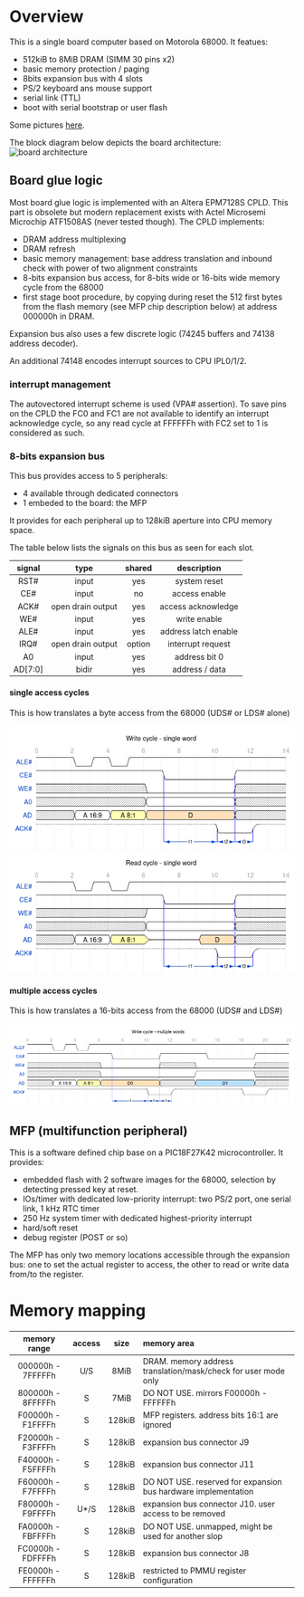 # Overview

This is a single board computer based on Motorola 68000. It featues:
* 512kiB to 8MiB DRAM (SIMM 30 pins x2)
* basic memory protection / paging
* 8bits expansion bus with 4 slots
* PS/2 keyboard ans mouse support
* serial link (TTL)
* boot with serial bootstrap or user flash

Some pictures [here](/doc).

The block diagram below depicts the board architecture:
![board architecture](/doc/arch.png)


## Board glue logic

Most board glue logic is implemented with an Altera EPM7128S CPLD. This part is obsolete but modern replacement exists with Actel Microsemi Microchip ATF1508AS (never tested though). The CPLD implements:
* DRAM address multiplexing
* DRAM refresh
* basic memory management: base address translation and inbound check with power of two alignment constraints
* 8-bits expansion bus access, for 8-bits wide or 16-bits wide memory cycle from the 68000
* first stage boot procedure, by copying during reset the 512 first bytes from the flash memory (see MFP chip description below) at address 000000h in DRAM. 

Expansion bus also uses a few discrete logic (74245 buffers and 74138 address decoder).

An additional 74148 encodes interrupt sources to CPU IPL0/1/2.

### interrupt management

The autovectored interrupt scheme is used (VPA# assertion). To save pins on the CPLD the FC0 and FC1 are not available to identify an interrupt acknowledge cycle, so any read cycle at FFFFFFh with FC2 set to 1 is considered as such.

### 8-bits expansion bus

This bus provides access to 5 peripherals:
* 4 available through dedicated connectors
* 1 embeded to the board: the MFP

It provides for each peripheral up to 128kiB aperture into CPU memory space.

The table below lists the signals on this bus as seen for each slot.

| signal  | type              | shared  | description          |
|:-------:|:-----------------:|:-------:|:--------------------:|
| RST#    | input             | yes     | system reset         |
| CE#     | input             | no      | access enable        |
| ACK#    | open drain output | yes     | access acknowledge   |
| WE#     | input             | yes     | write enable         |
| ALE#    | input             | yes     | address latch enable |
| IRQ#    | open drain output | option  | interrupt request    |
| A0      | input             | yes     | address bit 0        |
| AD[7:0] | bidir             | yes     | address / data       |

#### single access cycles

This is how translates a byte access from the 68000 (UDS# or LDS# alone)

![Write cycle - single word](/doc/bus_write_single.png)
![Read cycle - single word](/doc/bus_read_single.png)

#### multiple access cycles

This is how translates a 16-bits access from the 68000 (UDS# and LDS#)

![Write cycle - multiple words](/doc/bus_write_multiple.png)

## MFP (multifunction peripheral)

This is a software defined chip base on a PIC18F27K42 microcontroller. It provides:
* embedded flash with 2 software images for the 68000, selection by detecting pressed key at reset. 
* IOs/timer with dedicated low-priority interrupt: two PS/2 port, one serial link, 1 kHz RTC timer
* 250 Hz system timer with dedicated highest-priority interrupt
* hard/soft reset
* debug register (POST or so)

The MFP has only two memory locations accessible through the expansion bus: one to set the actual register to access, the other to read or write data from/to the register.

# Memory mapping

| memory range      | access | size   | memory area
|:-----------------:|:------:|:------:|:-----
| 000000h - 7FFFFFh | U/S    | 8MiB   | DRAM. memory address translation/mask/check for user mode only |
| 800000h - 8FFFFFh | S	     | 7MiB   | DO NOT USE. mirrors F00000h - FFFFFFh                          |
| F00000h - F1FFFFh | S      | 128kiB | MFP registers. address bits 16:1 are ignored                   |
| F20000h - F3FFFFh | S      | 128kiB | expansion bus connector J9                                     |
| F40000h - F5FFFFh | S      | 128kiB | expansion bus connector J11                                    |
| F60000h - F7FFFFh | S      | 128kiB | DO NOT USE. reserved for expansion bus hardware implementation |
| F80000h - F9FFFFh | U*/S   | 128kiB | expansion bus connector J10. user access to be removed         |
| FA0000h - FBFFFFh | S      | 128kiB | DO NOT USE. unmapped, might be used for another slop           |
| FC0000h - FDFFFFh | S      | 128kiB | expansion bus connector J8                                     |
| FE0000h - FFFFFFh | S      | 128kiB | restricted to PMMU register configuration                      |
